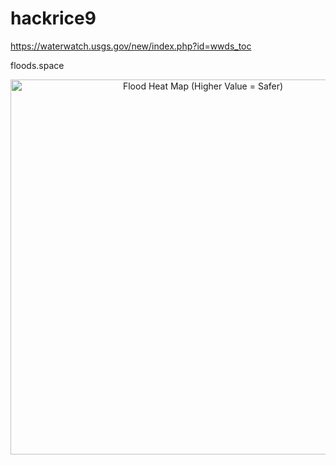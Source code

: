 # hackrice9
https://waterwatch.usgs.gov/new/index.php?id=wwds_toc

floods.space

<div>
    <a href="https://plot.ly/~guy477/60/?share_key=jtHJ3mXW37aA8sbwJ3QXK7" target="_blank" title="Flood Heat Map (Higher Value = Safer)" style="display: block; text-align: center;"><img src="https://plot.ly/~guy477/60.png?share_key=jtHJ3mXW37aA8sbwJ3QXK7" alt="Flood Heat Map (Higher Value = Safer)" style="max-width: 100%;width: 600px;"  width="600" onerror="this.onerror=null;this.src='https://plot.ly/404.png';" /></a>
    <script data-plotly="guy477:60" sharekey-plotly="jtHJ3mXW37aA8sbwJ3QXK7" src="https://plot.ly/embed.js" async></script>
</div>
